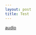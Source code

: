 ```yaml
---
layout: post
title: Test
---
```

[audio](https://dl.dropboxusercontent.com/u/5213216/test.mp3)
<audio src="https://dl.dropboxusercontent.com/u/5213216/test.mp3" preload="auto" />
